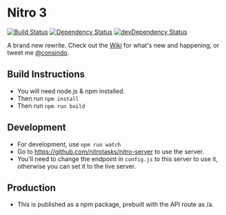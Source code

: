 # Nitro 3

[![Build Status](https://travis-ci.org/nitrotasks/nitro.svg?branch=master)](https://travis-ci.org/CaffeinatedCode/nitro)
[![Dependency Status](https://david-dm.org/nitrotasks/nitro.svg?theme=shields.io)](https://david-dm.org/nitrotasks/nitro)
[![devDependency Status](https://david-dm.org/nitrotasks/nitro/dev-status.svg?theme=shields.io)](https://david-dm.org/nitrotasks/nitro#info=devDependencies)

A brand new rewrite. Check out the [Wiki](https://github.com/nitrotasks/nitro/wiki) for what's new and happening, or tweet me [@consindo](https://twitter.com/consindo).

## Build Instructions
- You will need node.js & npm installed.
- Then run `npm install`
- Then run `npm run build`

## Development
- For development, use `npm run watch`
- Go to <https://github.com/nitrotasks/nitro-server> to use the server.
- You'll need to change the endpoint in `config.js` to this server to use it, otherwise you can set it to the live server.

## Production
- This is published as a npm package, prebuilt with the API route as /a.